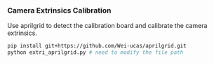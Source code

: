 ### Camera Extrinsics Calibration
Use aprilgrid to detect the calibration board and calibrate the camera extrinsics.

```sh
pip install git+https://github.com/Wei-ucas/aprilgrid.git
python extri_aprilgrid.py # need to modify the file path
```